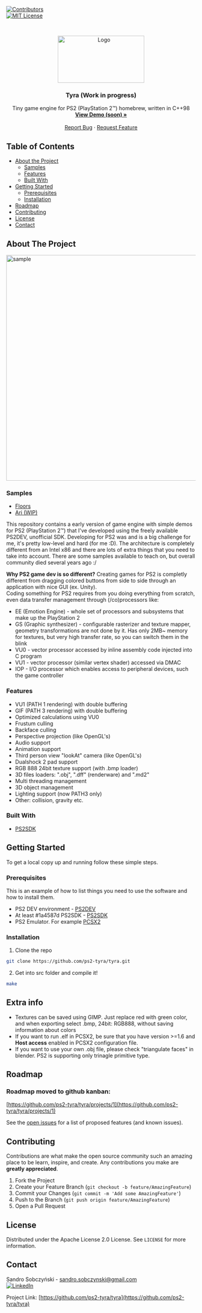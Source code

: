 [![Contributors][contributors-shield]][contributors-url]  
[![MIT License][license-shield]][license-url] 

<br />
<p align="center">
  <a href="https://github.com/ps2-tyra/tyra">
    <img src="http://allvectorlogo.com/img/2016/05/ps2-logo.png" alt="Logo" width="230" height="125">
  </a>

  <h3 align="center">Tyra (Work in progress)</h3>

  <p align="center">
    Tiny game engine for PS2 (PlayStation 2™) homebrew, written in C++98
    <br />
    <a href="https://www.youtube.com/"><strong>View Demo (soon) »</strong></a>
    <br />
    <br />
    <a href="https://github.com/ps2-tyra/tyra/issues">Report Bug</a>
    ·
    <a href="https://github.com/ps2-tyra/tyra/issues">Request Feature</a>
  </p>
</p>  

## Table of Contents  

* [About the Project](#about-the-project) 
  * [Samples](#samples) 
  * [Features](#features) 
  * [Built With](#built-with) 
* [Getting Started](#getting-started) 
  * [Prerequisites](#prerequisites) 
  * [Installation](#installation) 
* [Roadmap](#roadmap) 
* [Contributing](#contributing) 
* [License](#license) 
* [Contact](#contact) 

## About The Project  

<img src="http://apgcglz.cluster028.hosting.ovh.net/tyra/1.0.0/tyra.gif" alt="sample" width="600" height="auto">

### Samples
* [Floors](https://github.com/ps2-tyra/tyra/tree/master/src/samples/floors) 
* [Ari (WIP)](https://github.com/ps2-tyra/tyra/tree/master/src/samples/ari) 

This repository contains a early version of game engine with simple demos for PS2 (PlayStation 2™) that I've developed using the freely available PS2DEV, unofficial SDK. 
Developing for PS2 was and is a big challenge for me, it's pretty low-level and hard (for me :D). The architecture is completely different from an Intel x86 and there are lots of extra things that you need to take into account. There are some samples available to teach on, but overall community died several years ago :/ 
  
**Why PS2 game dev is so different?** Creating games for PS2 is completly different from dragging colored buttons from side to side through an application with nice GUI (ex. Unity).  
Coding something for PS2 requires from you doing everything from scratch, even data transfer management through (/co)processors like: 
* EE (Emotion Engine) - whole set of processors and subsystems that make up the PlayStation 2 
* GS (Graphic synthesizer) - configurable rasterizer and texture mapper, geometry transformations are not done by it. Has only 2MB~ memory for textures, but very high transfer rate, so you can switch them in the blink 
* VU0 - vector processor accessed by inline assembly code injected into C program  
* VU1 - vector processor (similar vertex shader) accessed via DMAC  
* IOP - I/O processor which enables access to peripheral devices, such the game controller  

### Features
* VU1 (PATH 1 rendering) with double buffering  
* GIF (PATH 3 rendering) with double buffering 
* Optimized calculations using VU0
* Frustum culling 
* Backface culling  
* Perspective projection (like OpenGL's)  
* Audio support 
* Animation support 
* Third person view "lookAt" camera (like OpenGL's) 
* Dualshock 2 pad support 
* RGB 888 24bit texture support (with .bmp loader)  
* 3D files loaders: ".obj", ".dff" (renderware) and ".md2" 
* Multi threading management  
* 3D object management  
* Lighting support (now PATH3 only)  
* Other: collision, gravity etc.  

### Built With  

* [PS2SDK](https://github.com/ps2dev/ps2sdk)  

## Getting Started  

To get a local copy up and running follow these simple steps. 

### Prerequisites 

This is an example of how to list things you need to use the software and how to install them.  
* PS2 DEV environment - [PS2DEV](https://github.com/ps2dev/ps2dev)  
* At least #1a4587d PS2SDK - [PS2SDK](https://github.com/ps2dev/ps2sdk) 
* PS2 Emulator. For example [PCSX2](https://pcsx2.net/) 

### Installation  

1. Clone the repo 
```sh
git clone https://github.com/ps2-tyra/tyra.git
```
2. Get into src folder and compile it!  
```sh
make
```  

## Extra info 
* Textures can be saved using GIMP. Just replace red with green color, and when exporting select .bmp, 24bit: RGB888, without saving information about colors 
* If you want to run .elf in PCSX2, be sure that you have version >=1.6 and **Host access** enabled in PCSX2 configuration file.  
* If you want to use your own .obj file, please check "triangulate faces" in blender. PS2 is supporting only trinagle primitive type. 

## Roadmap  

### Roadmap moved to github kanban:  
[https://github.com/ps2-tyra/tyra/projects/1](https://github.com/ps2-tyra/tyra/projects/1)  


See the [open issues](https://github.com/ps2-tyra/tyra/issues) for a list of proposed features (and known issues). 

## Contributing 

Contributions are what make the open source community such an amazing place to be learn, inspire, and create. Any contributions you make are **greatly appreciated**. 

1. Fork the Project 
2. Create your Feature Branch (`git checkout -b feature/AmazingFeature`)  
3. Commit your Changes (`git commit -m 'Add some AmazingFeature'`)  
4. Push to the Branch (`git push origin feature/AmazingFeature`)  
5. Open a Pull Request  

## License  

Distributed under the Apache License 2.0 License. See `LICENSE` for more information. 

## Contact  

Sandro Sobczyński - sandro.sobczynski@gmail.com   
[![LinkedIn][linkedin-shield]][linkedin-url]  

Project Link: [https://github.com/ps2-tyra/tyra](https://github.com/ps2-tyra/tyra)  

[contributors-shield]: https://img.shields.io/github/contributors/ps2-tyra/tyra.svg?style=flat-square  
[contributors-url]: https://github.com/ps2-tyra/tyra/graphs/contributors 
[linkedin-shield]: https://img.shields.io/badge/-LinkedIn-black.svg?style=flat-square&logo=linkedin&colorB=555  
[linkedin-url]: https://linkedin.com/in/sandro-sobczyński-28820b15a/  
[license-shield]: https://img.shields.io/github/license/ps2-tyra/tyra.svg?style=flat-square  
[license-url]: https://github.com/ps2-tyra/tyra/blob/master/LICENSE  
